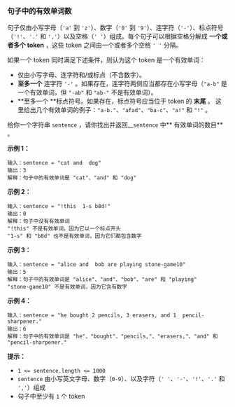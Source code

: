 ### 句子中的有效单词数 ###
句子仅由小写字母（`'a'` 到 `'z'`）、数字（`'0'` 到 `'9'`）、连字符（`'-'`）、标点符号（`'!'`、`'.'` 和 `','`）以及空格（`' '`）组成。每个句子可以根据空格分解成 **一个或者多个 token** ，这些 token 之间由一个或者多个空格 `' '` 分隔。

如果一个 token 同时满足下述条件，则认为这个 token 是一个有效单词：

* 仅由小写字母、连字符和/或标点（不含数字）。
* **至多一个** 连字符 `'-'` 。如果存在，连字符两侧应当都存在小写字母（`"a-b"` 是一个有效单词，但 `"-ab"` 和 `"ab-"` 不是有效单词）。
* **至多一个 **标点符号。如果存在，标点符号应当位于 token 的 **末尾** 。
这里给出几个有效单词的例子：`"a-b."`、`"afad"`、`"ba-c"`、`"a!"` 和 `"!"` 。

给你一个字符串 `sentence` ，请你找出并返回__`sentence` 中** 有效单词的数目** 。



**示例 1：**

```
输入：sentence = "cat and  dog"
输出：3
解释：句子中的有效单词是 "cat"、"and" 和 "dog"
```

**示例 2：**

```
输入：sentence = "!this  1-s b8d!"
输出：0
解释：句子中没有有效单词
"!this" 不是有效单词，因为它以一个标点开头
"1-s" 和 "b8d" 也不是有效单词，因为它们都包含数字
```

**示例 3：**

```
输入：sentence = "alice and  bob are playing stone-game10"
输出：5
解释：句子中的有效单词是 "alice"、"and"、"bob"、"are" 和 "playing"
"stone-game10" 不是有效单词，因为它含有数字
```

**示例 4：**

```
输入：sentence = "he bought 2 pencils, 3 erasers, and 1  pencil-sharpener."
输出：6
解释：句子中的有效单词是 "he"、"bought"、"pencils,"、"erasers,"、"and" 和 "pencil-sharpener."
```



**提示：**

* `1 <= sentence.length <= 1000`
* `sentence` 由小写英文字母、数字（`0-9`）、以及字符（`' '`、`'-'`、`'!'`、`'.'` 和 `','`）组成
* 句子中至少有 `1` 个 token

